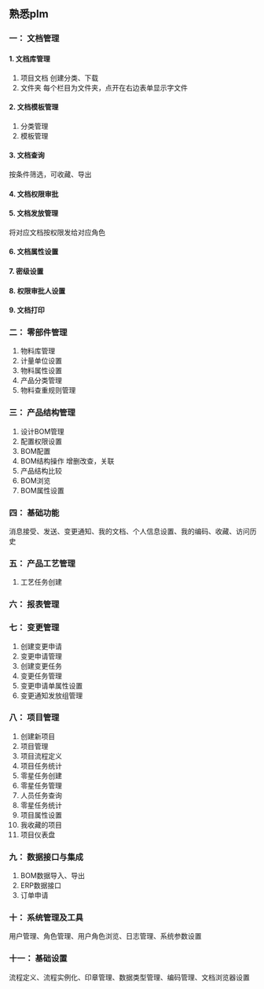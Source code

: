 ## 熟悉plm

### 一： 文档管理

#### 1. 文档库管理

1. 项目文档  创建分类、下载
2. 文件夹  每个栏目为文件夹，点开在右边表单显示字文件

#### 2. 文档模板管理

1. 分类管理
2. 模板管理

#### 3. 文档查询

按条件筛选，可收藏、导出

#### 4. 文档权限审批

#### 5. 文档发放管理

将对应文档按权限发给对应角色

#### 6. 文档属性设置

#### 7. 密级设置

#### 8. 权限审批人设置

#### 9. 文档打印

### 二： 零部件管理

1. 物料库管理
2. 计量单位设置
3. 物料属性设置
4. 产品分类管理
5. 物料查重规则管理

### 三： 产品结构管理

1. 设计BOM管理
2. 配置权限设置
3. BOM配置
4. BOM结构操作  增删改查，关联
5. 产品结构比较
6. BOM浏览
7. BOM属性设置

### 四： 基础功能

消息接受、发送、变更通知、我的文档、个人信息设置、我的编码、收藏、访问历史

### 五： 产品工艺管理

1. 工艺任务创建


### 六： 报表管理

### 七： 变更管理

1. 创建变更申请
2. 变更申请管理
3. 创建变更任务
4. 变更任务管理
5. 变更申请单属性设置
6. 变更通知发放组管理

### 八： 项目管理

1. 创建新项目
2. 项目管理
3. 项目流程定义
4. 项目任务统计
5. 零星任务创建
6. 零星任务管理
7. 人员任务查询
8. 零星任务统计
9. 项目属性设置
10. 我收藏的项目
11. 项目仪表盘

### 九： 数据接口与集成

1. BOM数据导入、导出
2. ERP数据接口
3. 订单申请

### 十： 系统管理及工具

用户管理、角色管理、用户角色浏览、日志管理、系统参数设置

### 十一： 基础设置

流程定义、流程实例化、印章管理、数据类型管理、编码管理、文档浏览器设置

